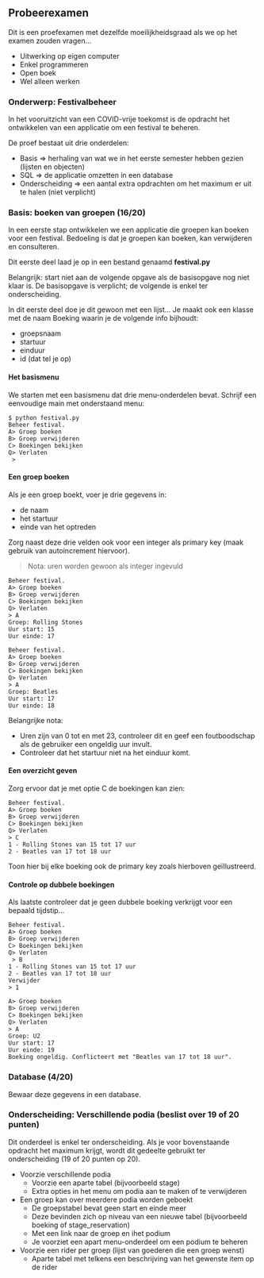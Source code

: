 ## Probeerexamen

Dit is een proefexamen met dezelfde moeilijkheidsgraad als we op het examen zouden vragen...

* Uitwerking op eigen computer
* Enkel programmeren
* Open boek
* Wel alleen werken

### Onderwerp: Festivalbeheer

In het vooruitzicht van een COVID-vrije toekomst is de opdracht het ontwikkelen van een applicatie om een festival te beheren.

De proef bestaat uit drie onderdelen:

* Basis => herhaling van wat we in het eerste semester hebben gezien (lijsten en objecten)
* SQL => de applicatie omzetten in een database
* Onderscheiding => een aantal extra opdrachten om het maximum er uit te halen (niet verplicht)

### Basis: boeken van groepen (16/20)

In een eerste stap ontwikkelen we een applicatie die groepen kan boeken voor een festival.
Bedoeling is dat je groepen kan boeken, kan verwijderen en consulteren.

Dit eerste deel laad je op in een bestand genaamd **festival.py**

Belangrijk: start niet aan de volgende opgave als de basisopgave nog niet klaar is. De basisopgave is verplicht; de volgende is enkel ter onderscheiding.

In dit eerste deel doe je dit gewoon met een lijst...
Je maakt ook een klasse met de naam Boeking waarin je de volgende info bijhoudt:

* groepsnaam
* startuur
* einduur
* id (dat tel je op)


#### Het basismenu

We starten met een basismenu dat drie menu-onderdelen bevat.
Schrijf een eenvoudige main met onderstaand menu:

~~~
$ python festival.py
Beheer festival.
A> Groep boeken
B> Groep verwijderen
C> Boekingen bekijken
Q> Verlaten
 > 
~~~

#### Een groep boeken

Als je een groep boekt, voer je drie gegevens in:

* de naam
* het startuur
* einde van het optreden

Zorg naast deze drie velden ook voor een integer als primary key (maak gebruik van autoincrement hiervoor).

> Nota: uren worden gewoon als integer ingevuld

~~~
Beheer festival.
A> Groep boeken
B> Groep verwijderen
C> Boekingen bekijken
Q> Verlaten
> A
Groep: Rolling Stones
Uur start: 15
Uur einde: 17

Beheer festival.
A> Groep boeken
B> Groep verwijderen
C> Boekingen bekijken
Q> Verlaten
> A
Groep: Beatles
Uur start: 17
Uur einde: 18
~~~

Belangrijke nota:

* Uren zijn van 0 tot en met 23, controleer dit en geef een foutboodschap als de gebruiker een ongeldig uur invult.
* Controleer dat het startuur niet na het einduur komt.

#### Een overzicht geven

Zorg ervoor dat je met optie C de boekingen kan zien:

~~~
Beheer festival.
A> Groep boeken
B> Groep verwijderen
C> Boekingen bekijken
Q> Verlaten
> C
1 - Rolling Stones van 15 tot 17 uur
2 - Beatles van 17 tot 18 uur
~~~

Toon hier bij elke boeking ook de primary key zoals hierboven geïllustreerd.

#### Controle op dubbele boekingen

Als laatste controleer dat je geen dubbele boeking verkrijgt voor een bepaald tijdstip...

~~~
Beheer festival.
A> Groep boeken
B> Groep verwijderen
C> Boekingen bekijken
Q> Verlaten
 > B
1 - Rolling Stones van 15 tot 17 uur
2 - Beatles van 17 tot 18 uur
Verwijder
> 1

A> Groep boeken
B> Groep verwijderen
C> Boekingen bekijken
Q> Verlaten
> A
Groep: U2
Uur start: 17
Uur einde: 19
Boeking ongeldig. Conflicteert met "Beatles van 17 tot 18 uur".
~~~

### Database (4/20)

Bewaar deze gegevens in een database.

### Onderscheiding: Verschillende podia (beslist over 19 of 20 punten)

Dit onderdeel is enkel ter onderscheiding.
Als je voor bovenstaande opdracht het maximum krijgt, wordt dit gedeelte gebruikt ter onderscheiding
(19 of 20 punten op 20).

* Voorzie verschillende podia
	* Voorzie een aparte tabel (bijvoorbeeld stage)
	* Extra opties in het menu om podia aan te maken of te verwijderen
* Een groep kan over meerdere podia worden geboekt
	* De groepstabel bevat geen start en einde meer
	* Deze bevinden zich op niveau van een nieuwe tabel (bijvoorbeeld boeking of stage_reservation)
	* Met een link naar de groep en ihet podium
	* Je voorziet een apart menu-onderdeel om een podium te beheren
* Voorzie een rider per groep (lijst van goederen die een groep wenst)
	* Aparte tabel met telkens een beschrijving van het gewenste item op de rider
